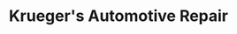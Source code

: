---
title: "Krueger's Automotive Repair"
url: /reading/kruegers-automotive-repair/
shop: car repair
---
